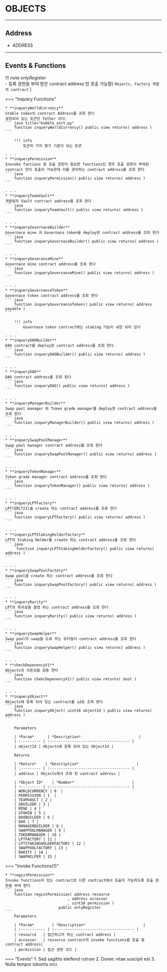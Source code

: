 # **OBJECTS**
- - -

## **Address**
* ADDRESS
- - -

## **Events & Functions**

!!! note
    *onlyRegister*   
     - 등록 권한을 부여 받은 contract address 만 호출 가능함( `Objects, Factory 계열의 contract` )


=== "Inquery Functions"

    * **inqueryWorldCurrency**   
    Stable token의 contract Address를 조회 한다   
    설정되어 있는 토큰은 Tether 이다.
    ``` java title="bubble_sort.py"
        function inqueryWorldCurrency() public view returns( address )
    ```        
   
        !!! info
            토큰의 가치 평가 기준이 되는 토큰

    - - -
    * **inqueryPermission**   
    Inovoke funtions 중 호출 권한이 필요한 functions인 경우 호출 권한이 부여된 contract 만이 호출이 가능한데 이를 관리하는 contract address를 조회 한다
    ``` java
        function inqueryPermission() public view returns( address )
    ```

    - - -
    * **inqueryTeamVault**   
    개발팀의 Vault contract address를 조회 한다
    ``` java
        function inqueryTeamVault() public view returns( address ) 
    ```    

    - - -
    * **inqueryGovernaceBuilder**   
    Governace mine 과 Governace token을 deploy한 contract address를 조회 한다
    ``` java
        function inqueryGovernaceBuilder() public view returns( address )
    ```   

    - - -
    * **inqueryGoveranceMine**   
    Governace mine contract address를 조회 한다
    ``` java
        function inqueryGovernanceMine() public view returns( address ) 
    ```   

    - - -
    * **inqueryGovernanceToken**   
    Governace token contract address를 조회 한다
    ``` java
        function inqueryGovernanceToken() public view returns( address payable ) 
    ```       

        !!! info
            Governace token contract에는 staking 기능이 내장 되어 있다

    - - -
    * **inqueryDAOBuilder**    
    DAO contract를 deploy한 contract address를 조회 한다
    ``` java
        function inqueryDAOBuilder() public view returns( address )
    ```  

    - - -
    * **inqueryDAO**   
    DAO contract address를 조회 한다
    ``` java
        function inqueryDAO() public view returns( address )
    ```   

    - - -
    * **inqueryManagerBuilder**   
    Swap pool manager 와 Token grade manager를 deploy한 contract address를 조회 한다
    ``` java
        function inqueryManagerBuilder() public view returns( address )
    ```  

    - - -  
    * **inquerySwapPoolManager**   
    Swap pool manager contract address를 조회 한다 
    ``` java
        function inquerySwapPoolManager() public view returns( address ) 
    ```  

    - - -  
    * **inqueryTokenManager**   
    Token grade manager contract address를 조회 한다 
    ``` java
        function inqueryTokenManager() public view returns( address )
    ```  

    - - -  
    * **inqueryLPTFactory**   
    LPT(ERC721)을 create 하는 contract address를 조회 한다
    ``` java
        function inqueryLPTFactory() public view returns( address )
    ```   

    - - -
    * **inqueryLPTStakingHolderFactory**   
    LPT의 Staking Holder를 create 하는 contract address를 조회 한다 
    ``` java
         function inqueryLPTStakingHolderFactory() public view returns( address )
    ```  

    - - - 
    * **inquerySwapPoolFactory**   
    Swap pool을 create 하는 contract address를 조회 한다 
    ``` java
        function inquerySwapPoolFactory() public view returns( address )
    ```  

    - - - 
    * **inqueryRarity**   
    LPT의 희귀성을 결정 하는 contract address를 조회 한다 
    ``` java
        function inqueryRarity() public view returns( address )
    ```  

    - - - 
    * **inquerySwapHelper**    
    Swap pool의 swap을 도와 주는 유티릴티 contract address를 조회 한다
    ``` java
        function inquerySwapHelper() public view returns( address ) 
    ```  

    - - -
    * **checkDepenencyV1**    
    Objects의 의존성을 검증 한다 
    ``` java
        function chekcDepenencyV1() public view returns( bool )
    ```  

    - - - 
    * **inqueryObject**   
    Objects에 등록 되어 있는 contract를 id로 조회 한다 
    ``` java
        function inqueryObject( uint16 objectId ) public view returns( address )
    ```  

        Parameters     
           
        | *Param*      | *Description*                          |
        | :--------- | :------------------------------------ |
        | objectId | Objects에 등록 되어 있는 ObjectId |

        Returns     

        | *Return*    | *Description*                          |
        | :--------- | :------------------------------------ |
        | address | Objects에서 조회 된 contract address |   

        | *Object ID*    | *Number*                          |
        | :--------- | :------------------------------------ |
        | WORLDCURRENCY | 0  |   
        | PERMISSION | 1  |  
        | TEAMVAULT | 2 |  
        | GBUILDER | 3 |  
        | MINE | 4 |   
        | GTOKEN | 5 |  
        | DAOBUILDER | 6 |  
        | DAO | 7 |  
        | MANAGERBUILDER | 8 |   
        | SWAPPOOLMANAGER | 9 |  
        | TOKENMANAGER | 10 |  
        | LPTFACTORY | 11 |          
        | LPTSTAKINGHOLDERFACTORY | 12 |   
        | SWAPPOOLFACTORY | 13 |  
        | RARITY | 14 |  
        | SWAPHELPER | 15 |    


    


=== "Invoke Functions(1)"

    * **registPermission**   
    Invoke functions이 있는 contract로 다른 contract에서 호출이 가능하도록 호출 권한을 부여 한다
    ``` java
        function registPermission( address resource
                                , address accessor
                                , uint16 permission )
                            public onlyRegister
    ```  
        Parameters     
           
        | *Param*        | *Description*                          |
        | :----------- | :------------------------------------ |
        | resource   | 접근하고자 하는 contract address |
        | accessor   | resource contract의 invoke functions을 호출 할 contract address|   
        | permission | 접근 권한 코드 |   

=== "Events"
    1. Sed sagittis eleifend rutrum
    2. Donec vitae suscipit est
    3. Nulla tempor lobortis orci

